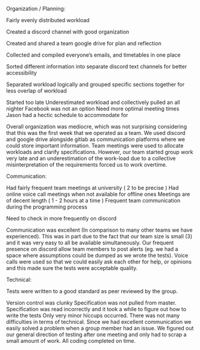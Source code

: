 Organization / Planning:

Fairly evenly distributed workload

Created a discord channel with good organization

Created and shared a team google drive for plan and reflection

Collected and compiled everyone’s emails, and timetables in one place

Sorted different information into separate discord text channels for better accessibility

Separated workload logically and grouped specific sections together for less overlap of workload 

Started too late 
Underestimated workload and collectively pulled an all nighter
Facebook was not an option
Need more optimal meeting times
Jason had a hectic schedule to accommodate for

Overall organization was mediocre, which was not surprising considering that this was the first week that we operated as a team. We used discord and google drive alongside gitlab as communication platforms where we could store important information. Team meetings were used to allocate workloads and clarify specifications. However, our team started group work very late and an underestimation of the work-load due to a collective misinterpretation of the requirements forced us to work overtime. 

Communication:

Had fairly frequent team meetings at university ( 2 to be precise )
Had online voice call meetings when not available for offline ones
Meetings are of decent length ( 1 - 2 hours at a time )
Frequent team communication during the programming process
    
Need to check in more frequently on discord

Communication was excellent (In comparison to many other teams we have experienced). This was in part due to the fact that our team size is small (3) and it was very easy to all be available simultaneously. Our frequent presence on discord allow team members to post alerts (eg. we had a space where assumptions could be dumped as we wrote the tests). Voice calls were used so that we could easily ask each other for help, or opinions and this made sure the tests were acceptable quality. 

Technical:

Tests were written to a good standard as peer reviewed by the group.

Version control was clunky
Specification was not pulled from master.
Specification was read incorrectly and it took a while to figure out how to write the tests
Only very minor hiccups occurred. There was not many difficulties in terms of technical. Since we had excellent communication we easily solved a problem when a group member had an issue. We figured out our general direction of testing after one meeting and only had to scrap a small amount of work. All coding completed on time.
